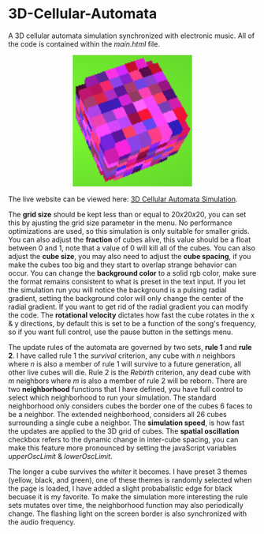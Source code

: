 # 3D-Cellular-Automata
A 3D cellular automata simulation synchronized with electronic music.  All of the code is contained within the <i>main.html</i> file.

<p align="center">
<img src="https://github.com/nps6-uwf/3D-Cellular-Automata/blob/main/assets/screenshot.png?raw=true"></img>
</p>

The live website can be viewed here: <a href="https://nps6-uwf.github.io/3D-Cellular-Automata/main.html">3D Cellular Automata Simulation</a>.  

The <b>grid size</b> should be kept less than or equal to 20<i>x</i>20<i>x</i>20, you can set this by ajusting the grid size parameter in the menu.  No performance optimizations are used, so this simulation is only suitable for smaller grids.  You can also adjust the <b>fraction</b> of cubes alive, this value should be a float between 0 and 1, note that a value of 0 will kill all of the cubes.  You can also adjust the <b>cube size</b>, you may also need to adjust the <b>cube spacing</b>, if you make the cubes too big and they start to overlap strange behavior can occur.  You can change the <b>background color</b> to a solid rgb color, make sure the format remains consistent to what is preset in the text input.  If you let the simulation run you will notice the background is a pulsing radial gradient, setting the background color will only change the center of the radial gradient.  If you want to get rid of the radial gradient you can modify the code.  The <b>rotational velocity</b> dictates how fast the cube rotates in the x & y directions, by default this is set to be a function of the song's frequency, so if you want full control, use the pause button in the settings menu.

The update rules of the automata are governed by two sets, <b>rule 1</b> and <b>rule 2</b>.  I have called rule 1 the <i>survival</i> criterion, any cube with <i>n</i> neighbors where <i>n</i> is also a member of rule 1 will survive to a future generation, all other live cubes will die.  Rule 2 is the <i>Rebirth</i> criterion, any dead cube with <i>m</i> neighbors where <i>m</i> is also a member of rule 2 will be reborn.  There are two <b>neighborhood</b> functions that I have defined, you have full control to select which neighborhood to run your simulation.  The standard neighborhood only considers cubes the border one of the cubes 6 faces to be a neighbor.  The extended neighborhood, considers all 26 cubes surrounding a single cube a neighbor.  The <b>simulation speed</b>, is how fast the updates are applied to the 3D grid of cubes.  The <b>spatial oscillation</b> checkbox refers to the dynamic change in inter-cube spacing, you can make this feature more pronounced by setting the javaScript variables <i>upperOscLimit</i> & <i>lowerOscLimit</i>.  

The longer a cube survives the <i>whiter</i> it becomes.  I have preset 3 themes (yellow, black, and green), one of these themes is randomly selected when the page is loaded, I have added a slight probabalistic edge for black becuase it is my favorite.  To make the simulation more interesting the rule sets mutates over time, the neighborhood function may also periodically change.  The flashing light on the screen border is also synchronized with the audio frequency.






